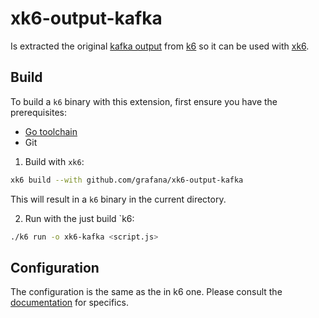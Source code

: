 # xk6-output-kafka
Is extracted the original [kafka output](https://k6.io/docs/results-visualization/apache-kafka) from [k6](https://github.com/grafana/k6) so it can be used with [xk6](https://github.com/grafana/xk6).

</div>

## Build

To build a `k6` binary with this extension, first ensure you have the prerequisites:

- [Go toolchain](https://go101.org/article/go-toolchain.html)
- Git

1. Build with `xk6`:

```bash
xk6 build --with github.com/grafana/xk6-output-kafka
```

This will result in a `k6` binary in the current directory.

2. Run with the just build `k6:

```bash
./k6 run -o xk6-kafka <script.js>
```

## Configuration

The configuration is the same as the in k6 one. Please consult the [documentation](https://k6.io/docs/results-visualization/apache-kafka) for specifics.
